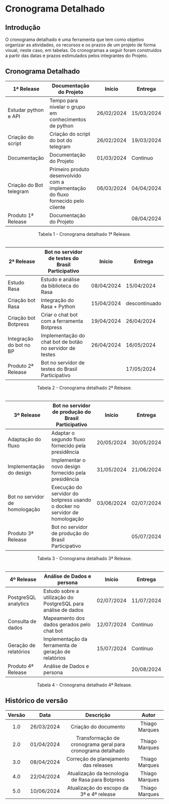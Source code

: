 # Cronograma Detalhado

## Introdução

O cronograma detalhado é uma ferramenta que tem como objetivo organizar as atividades, os recursos e os prazos de um projeto de forma visual, neste caso, em tabelas. Os cronogramas a seguir foram construídos a partir das datas e prazos estimulados pelos integrantes do Projeto.</p>

## Cronograma Detalhado

| 1ª Release               | Documentação do Projeto                                       | Início      | Entrega      |
|--------------------------|---------------------------------------------------------------|-------------|--------------|
| Estudar python e API     | Tempo para nivelar o grupo em conhecimentos de python         | 26/02/2024  | 15/03/2024   |
| Criação do script        | Criação do script do bot do telegram                          | 26/02/2024  | 19/03/2024   |
| Documentação             | Documentação do Projeto                                       | 01/03/2024  | Continuo     |
| Criação do Bot telegram  | Primeiro produto desenvolvido com a implementação do fluxo fornecido pelo cliente | 06/03/2024  | 04/04/2024   |
| Produto 1ª Release       | Documentação do Projeto                                       |             | 08/04/2024   |

<figcaption align="center">Tabela 1 - Cronograma detalhado 1ª Release.</figcaption>  
<br/>

| 2ª Release               | Bot no servidor de testes do Brasil Participativo             | Início      | Entrega      |
|--------------------------|---------------------------------------------------------------|-------------|--------------|
| Estudo Rasa              | Estudo e análise da biblioteca do Rasa                        | 08/04/2024  |  15/04/2024  |
| Criação bot Rasa         | Integração do Rasa + Python                                   | 15/04/2024  |descontinuado |
| Criação bot Botpress     | Criar o chat bot com a ferramenta Botpress                    | 19/04/2024  |  26/04/2024  |
| Integração do bot no BP  | Implementação do chat bot de botão no servidor de testes      | 26/04/2024  |  16/05/2024  |
| Produto 2ª Release       | Bot no servidor de testes do Brasil Participativo             |             |  17/05/2024  |

<figcaption align="center">Tabela 2 - Cronograma detalhado 2ª Release.</figcaption>
<br/>

| 3º Release               | Bot no servidor de produção do Brasil Participativo           | Início      | Entrega      |
|--------------------------|---------------------------------------------------------------|-------------|--------------|
| Adaptação do fluxo       | Adaptar o segundo fluxo fornecido pela presidência            | 20/05/2024  |  30/05/2024  |
| Implementação do design  | Implementar o novo design fornecido pela presidência          | 31/05/2024  |  21/06/2024  |
| Bot no servidor de homologação     | Execução do servidor do botpress usando o docker no servidor de homologação   | 03/06/2024  |  02/07/2024  |
| Produto 3ª Release       | Bot no servidor de produção do Brasil Participativo           |             |  05/07/2024  |

<figcaption align="center">Tabela 3 - Cronograma detalhado 3ª Release.</figcaption>
<br/>

| 4º Release               | Análise de Dados e persona                                    | Início      | Entrega      |
|--------------------------|---------------------------------------------------------------|-------------|--------------|
| PostgreSQL analytics     | Estudo sobre a utilização do PostgreSQL para análise de dados | 02/07/2024  |  11/07/2024  |
| Consulta de dados        | Mapeamento dos dados gerados pelo chat bot                    | 12/07/2024  |   Contínuo   |
| Geração de relatórios    | Implementação da ferramenta de geração de relatórios          | 15/07/2024  |   Contínuo   |
| Produto 4ª Release       | Análise de Dados e persona                                    |             |  20/08/2024  |

<figcaption align="center">Tabela 4 - Cronograma detalhado 4ª Release.</figcaption>


## Histórico de versão

| Versão |    Data    |                       Descrição                             |      Autor       |
| :----: | :--------: | :---------------------------------------------------------: | :--------------: |
|  1.0   | 26/03/2024 |           Criação do documento                              |  Thiago Marques  |
|  2.0   | 01/04/2024 |Transformação de cronograma geral para cronograma detalhado  |  Thiago Marques  |
|  3.0   | 08/04/2024 |         Correção de planejamento das releases               |  Thiago Marques  |
|  4.0   | 22/04/2024 |      Atualização da tecnologia de Rasa para Botpress        |  Thiago Marques  |
|  5.0   | 10/06/2024 |      Atualização do escopo da 3ª e 4ª release               |  Thiago Marques  |